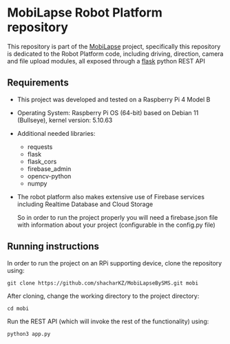 # MobiLapse Robot Platform repository

This repository is part of the [MobiLapse](https://github.com/MPTG94/Mobi-Lapse) project, specifically this repository
is dedicated to the Robot Platform code, including driving, direction, camera and file upload modules,
all exposed through a [flask](https://flask.palletsprojects.com/en/2.0.x/) python REST API

## Requirements

* This project was developed and tested on a Raspberry Pi 4 Model B
* Operating System: Raspberry Pi OS (64-bit) based on Debian 11 (Bullseye), kernel version: 5.10.63
* Additional needed libraries:
  * requests
  * flask
  * flask_cors
  * firebase_admin
  * opencv-python
  * numpy
* The robot platform also makes extensive use of Firebase services including Realtime Database and Cloud Storage
  
  So in order to run the project properly you will need a firebase.json file with information about your project (configurable in the config.py file)

## Running instructions

In order to run the project on an RPi supporting device, clone the repository using:

```git clone https://github.com/shacharKZ/MobiLapseBySMS.git mobi```

After cloning, change the working directory to the project directory:

```cd mobi```

Run the REST API (which will invoke the rest of the functionality) using:

```python3 app.py```

